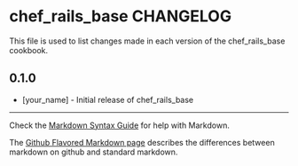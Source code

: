 chef_rails_base CHANGELOG
=====================

This file is used to list changes made in each version of the chef_rails_base cookbook.

0.1.0
-----
- [your_name] - Initial release of chef_rails_base

- - -
Check the [Markdown Syntax Guide](http://daringfireball.net/projects/markdown/syntax) for help with Markdown.

The [Github Flavored Markdown page](http://github.github.com/github-flavored-markdown/) describes the differences between markdown on github and standard markdown.
